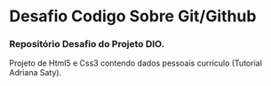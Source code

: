 # Desafio Codigo Sobre Git/Github
### Repositório Desafio do Projeto DIO.
Projeto de Html5 e Css3 contendo dados pessoais curriculo (Tutorial Adriana Saty).
